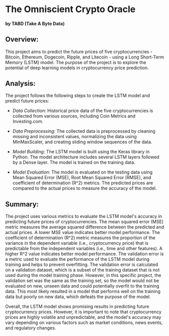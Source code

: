 # The Omniscient Crypto Oracle
#### by TABD (Take A Byte Data)

## Overview:

This project aims to predict the future prices of five cryptocurrencies - Bitcoin, Ethereum, Dogecoin, Ripple, and Litecoin - using a Long Short-Term Memory (LSTM) model. The purpose of the project is to explore the potential of deep learning models in cryptocurrency price prediction.

## Analysis:

The project follows the following steps to create the LSTM model and predict future prices:

* *Data Collection*: Historical price data of the five cryptocurrencies is collected from various sources, including Coin Metrics and Investing.com.

* *Data Preprocessing*: The collected data is preprocessed by cleaning missing and inconsistent values, normalizing the data using MinMaxScaler, and creating sliding window sequences of the data.

* *Model Building*: The LSTM model is built using the Keras library in Python. The model architecture includes several LSTM layers followed by a Dense layer. The model is trained on the training data.

* *Model Evaluation*: The model is evaluated on the testing data using Mean Squared Error (MSE), Root Mean Squared Error (RMSE), and coefficient of determination (R^2) metrics. The predicted prices are compared to the actual prices to measure the accuracy of the model.

## Summary:

The project uses various metrics to evaluate the LSTM model's accuracy in predicting future prices of cryptocurrencies. The mean squared error (MSE) metric measures the average squared difference between the predicted and actual prices. A lower MSE value indicates better model performance. The coefficient of determination (R^2) metric measures the proportion of the variance in the dependent variable (i.e., cryptocurrency price) that is predictable from the independent variables (i.e., time and other features). A higher R^2 value indicates better model performance. The validation error is a metric used to evaluate the performance of the LSTM model during training and helps to prevent overfitting. The validation error is calculated on a validation dataset, which is a subset of the training dataset that is not used during the model training phase. However, in this specific project, the validation set was the same as the training set, so the model would not be evaluated on new, unseen data and could potentially overfit to the training data. This most likely resulted in a model that performs well on the training data but poorly on new data, which defeats the purpose of the model.

Overall, the LSTM model shows promising results in predicting future cryptocurrency prices. However, it is important to note that cryptocurrency prices are highly volatile and unpredictable, and the model's accuracy may vary depending on various factors such as market conditions, news events, and regulatory changes.
